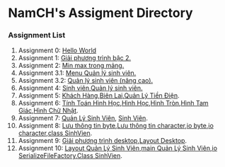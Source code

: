 # NamCH's Assigment Directory

### Assignment List

1. Assignment 0: [Hello World](https://github.com/FASTTRACKSE/FFSE1703.JavaCore/blob/master/Assignments/NamCH/HelloWorld/src/HelloWorld.java)
2. Assignment 1: [Giải phương trình bậc 2.](https://github.com/FASTTRACKSE/FFSE1703.JavaCore/blob/master/Assignments/NamCH/Assignment_List/src/Assignment_list/Assignment1.java)
3. Assignment 2: [Min max trong mảng.](https://github.com/FASTTRACKSE/FFSE1703.JavaCore/blob/master/Assignments/NamCH/Assignment_List/src/Assignment_list/Assignment2.java)
4. Assignment 3.1: [Menu Quản lý sinh viên.](https://github.com/FASTTRACKSE/FFSE1703.JavaCore/blob/master/Assignments/NamCH/Assignment_List/src/Assignment_list/Assignment3.java)
5. Assignment 3.2: [Quản lý sinh viên (nâng cao).](https://github.com/FASTTRACKSE/FFSE1703.JavaCore/blob/master/Assignments/NamCH/Assignment_List/src/Assignment_list/Assignment3.java)
6. Assignment 4: [Sinh viên](https://github.com/FASTTRACKSE/FFSE1703.JavaCore/blob/master/Assignments/NamCH/Assignment_List/src/Assignment_list/Sinhvien.java),[Quản lý sinh viên.](https://github.com/FASTTRACKSE/FFSE1703.JavaCore/blob/master/Assignments/NamCH/Assignment_List/src/Assignment_list/MenuQuanly.java)
7. Assignment 5: [Khách Hàng](https://github.com/FASTTRACKSE/FFSE1703.JavaCore/blob/master/Assignments/NamCH/Assignment_List/src/Assignment_list/Assignment5/Model/KhachHang.java),[Biên Lai](https://github.com/FASTTRACKSE/FFSE1703.JavaCore/blob/master/Assignments/NamCH/Assignment_List/src/Assignment_list/Assignment5/Model/BienLai.java),[Quản Lý Tiền Điện](https://github.com/FASTTRACKSE/FFSE1703.JavaCore/blob/master/Assignments/NamCH/Assignment_List/src/Assignment_list/Assignment5/Main/QuanLyTienDien.java).
8. Assignment 6: [Tính Toán Hình Học](https://github.com/FASTTRACKSE/FFSE1703.JavaCore/blob/master/Assignments/NamCH/Assignment_List/src/Assignment_list/Asm6/hinhhoc/main/TinhHinhHoc.java),[Hình Học](https://github.com/FASTTRACKSE/FFSE1703.JavaCore/blob/master/Assignments/NamCH/Assignment_List/src/Assignment_list/Asm6/hinhhoc/model/HinhHoc.java),[Hình Tròn](https://github.com/FASTTRACKSE/FFSE1703.JavaCore/blob/master/Assignments/NamCH/Assignment_List/src/Assignment_list/Asm6/hinhhoc/model/HinhTron.java),[Hình Tam Giác](https://github.com/FASTTRACKSE/FFSE1703.JavaCore/blob/master/Assignments/NamCH/Assignment_List/src/Assignment_list/Asm6/hinhhoc/model/HinhTamGiac.java),[Hình Chữ Nhật](https://github.com/FASTTRACKSE/FFSE1703.JavaCore/blob/master/Assignments/NamCH/Assignment_List/src/Assignment_list/Asm6/hinhhoc/model/HinhChuNhat.java).
9. Assignment 7: [Quản Lý Sinh Viên](https://github.com/FASTTRACKSE/FFSE1703.JavaCore/blob/master/Assignments/NamCH/Assignment_List/src/Assignment_list/Asm7/main/QuanLySinhVien.java), [Sinh Viên](https://github.com/FASTTRACKSE/FFSE1703.JavaCore/blob/master/Assignments/NamCH/Assignment_List/src/Assignment_list/Asm7/model/Sinhvien.java).
10. Assignment 8: [Lưu thông tin byte](https://github.com/FASTTRACKSE/FFSE1703.JavaCore/blob/master/Assignments/NamCH/Assignment_List/src/Assignment_list/Asm7/main/QuanLySinhVien.java),[Lưu thông tin character](https://github.com/FASTTRACKSE/FFSE1703.JavaCore/blob/master/Assignments/NamCH/Assignment_List/src/Assignment_list/Asm7/main/QuanLySinhVienText.java),[io byte](https://github.com/FASTTRACKSE/FFSE1703.JavaCore/blob/master/Assignments/NamCH/Assignment_List/src/Assignment_list/Asm7/io/SerializeFileFactory.java),[io character](https://github.com/FASTTRACKSE/FFSE1703.JavaCore/blob/master/Assignments/NamCH/Assignment_List/src/Assignment_list/Asm7/io/TextFileFactory.java),[class SinhVien](https://github.com/FASTTRACKSE/FFSE1703.JavaCore/blob/master/Assignments/NamCH/Assignment_List/src/Assignment_list/Asm7/model/Sinhvien.java).
11. Assignment 9: [Giải phương trình desktop](https://github.com/FASTTRACKSE/FFSE1703.JavaCore/blob/master/Assignments/NamCH/Assignment_List/src/Assignment_list/assignment9/main/GiaiPhuongTrinh.java),[Layout Desktop](https://github.com/FASTTRACKSE/FFSE1703.JavaCore/blob/master/Assignments/NamCH/Assignment_List/src/Assignment_list/assignment9/ui/MyLayout.java).
12. Assignment 10: [Layout Quản Lý Sinh Viên](https://github.com/FASTTRACKSE/FFSE1703.JavaCore/blob/master/Assignments/NamCH/Assignment_List/src/Assignment_list/assignment10/ui/MyLayout.java),[main Quản Lý Sinh Viên](https://github.com/FASTTRACKSE/FFSE1703.JavaCore/blob/master/Assignments/NamCH/Assignment_List/src/Assignment_list/assignment10/main/QuanLySinhVien.java),[io SerializeFileFactory](https://github.com/FASTTRACKSE/FFSE1703.JavaCore/blob/master/Assignments/NamCH/Assignment_List/src/Assignment_list/assignment10/io/SerializeFileFactory.java),[Class SinhVien](https://github.com/FASTTRACKSE/FFSE1703.JavaCore/blob/master/Assignments/NamCH/Assignment_List/src/Assignment_list/assignment10/model/SinhVien.java).

